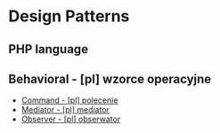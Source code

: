 # Design Patterns
## PHP language

## Behavioral - [pl] wzorce operacyjne
- [Command - [pl] polecenie](http://sandbox.onlinephpfunctions.com/code/500746dd4e1d81f2fd0fb5f472e8e441d4deeef2)
- [Mediator - [pl] mediator](http://sandbox.onlinephpfunctions.com/code/cd1871b04c429874387453a2dab878da1584a3c6)
- [Observer - [pl] obserwator](http://sandbox.onlinephpfunctions.com/code/91caf7e2b9ba8d7ba07134039abcbf605a2ba011)
